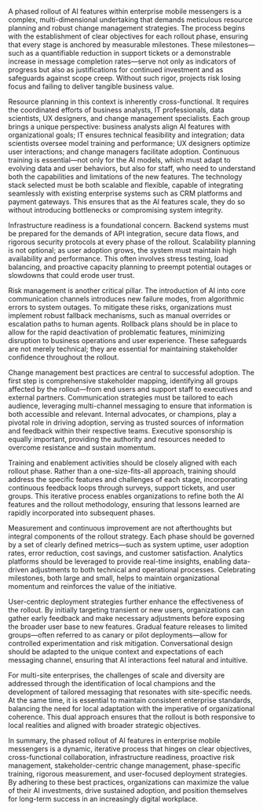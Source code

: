 A phased rollout of AI features within enterprise mobile messengers is a complex, multi-dimensional undertaking that demands meticulous resource planning and robust change management strategies. The process begins with the establishment of clear objectives for each rollout phase, ensuring that every stage is anchored by measurable milestones. These milestones—such as a quantifiable reduction in support tickets or a demonstrable increase in message completion rates—serve not only as indicators of progress but also as justifications for continued investment and as safeguards against scope creep. Without such rigor, projects risk losing focus and failing to deliver tangible business value.

Resource planning in this context is inherently cross-functional. It requires the coordinated efforts of business analysts, IT professionals, data scientists, UX designers, and change management specialists. Each group brings a unique perspective: business analysts align AI features with organizational goals; IT ensures technical feasibility and integration; data scientists oversee model training and performance; UX designers optimize user interactions; and change managers facilitate adoption. Continuous training is essential—not only for the AI models, which must adapt to evolving data and user behaviors, but also for staff, who need to understand both the capabilities and limitations of the new features. The technology stack selected must be both scalable and flexible, capable of integrating seamlessly with existing enterprise systems such as CRM platforms and payment gateways. This ensures that as the AI features scale, they do so without introducing bottlenecks or compromising system integrity.

Infrastructure readiness is a foundational concern. Backend systems must be prepared for the demands of API integration, secure data flows, and rigorous security protocols at every phase of the rollout. Scalability planning is not optional; as user adoption grows, the system must maintain high availability and performance. This often involves stress testing, load balancing, and proactive capacity planning to preempt potential outages or slowdowns that could erode user trust.

Risk management is another critical pillar. The introduction of AI into core communication channels introduces new failure modes, from algorithmic errors to system outages. To mitigate these risks, organizations must implement robust fallback mechanisms, such as manual overrides or escalation paths to human agents. Rollback plans should be in place to allow for the rapid deactivation of problematic features, minimizing disruption to business operations and user experience. These safeguards are not merely technical; they are essential for maintaining stakeholder confidence throughout the rollout.

Change management best practices are central to successful adoption. The first step is comprehensive stakeholder mapping, identifying all groups affected by the rollout—from end users and support staff to executives and external partners. Communication strategies must be tailored to each audience, leveraging multi-channel messaging to ensure that information is both accessible and relevant. Internal advocates, or champions, play a pivotal role in driving adoption, serving as trusted sources of information and feedback within their respective teams. Executive sponsorship is equally important, providing the authority and resources needed to overcome resistance and sustain momentum.

Training and enablement activities should be closely aligned with each rollout phase. Rather than a one-size-fits-all approach, training should address the specific features and challenges of each stage, incorporating continuous feedback loops through surveys, support tickets, and user groups. This iterative process enables organizations to refine both the AI features and the rollout methodology, ensuring that lessons learned are rapidly incorporated into subsequent phases.

Measurement and continuous improvement are not afterthoughts but integral components of the rollout strategy. Each phase should be governed by a set of clearly defined metrics—such as system uptime, user adoption rates, error reduction, cost savings, and customer satisfaction. Analytics platforms should be leveraged to provide real-time insights, enabling data-driven adjustments to both technical and operational processes. Celebrating milestones, both large and small, helps to maintain organizational momentum and reinforces the value of the initiative.

User-centric deployment strategies further enhance the effectiveness of the rollout. By initially targeting transient or new users, organizations can gather early feedback and make necessary adjustments before exposing the broader user base to new features. Gradual feature releases to limited groups—often referred to as canary or pilot deployments—allow for controlled experimentation and risk mitigation. Conversational design should be adapted to the unique context and expectations of each messaging channel, ensuring that AI interactions feel natural and intuitive.

For multi-site enterprises, the challenges of scale and diversity are addressed through the identification of local champions and the development of tailored messaging that resonates with site-specific needs. At the same time, it is essential to maintain consistent enterprise standards, balancing the need for local adaptation with the imperative of organizational coherence. This dual approach ensures that the rollout is both responsive to local realities and aligned with broader strategic objectives.

In summary, the phased rollout of AI features in enterprise mobile messengers is a dynamic, iterative process that hinges on clear objectives, cross-functional collaboration, infrastructure readiness, proactive risk management, stakeholder-centric change management, phase-specific training, rigorous measurement, and user-focused deployment strategies. By adhering to these best practices, organizations can maximize the value of their AI investments, drive sustained adoption, and position themselves for long-term success in an increasingly digital workplace.